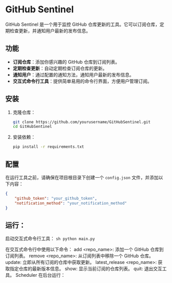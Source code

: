 # GitHub Sentinel

GitHub Sentinel 是一个用于监控 GitHub 仓库更新的工具。它可以订阅仓库，定期检查更新，并通知用户最新的发布信息。

## 功能

- **订阅仓库**：添加你感兴趣的 GitHub 仓库到订阅列表。
- **定期检查更新**：自动定期检查订阅仓库的更新。
- **通知用户**：通过配置的通知方法，通知用户最新的发布信息。
- **交互式命令行工具**：提供简单易用的命令行界面，方便用户管理订阅。

## 安装

1. 克隆仓库：
    ```sh
    git clone https://github.com/yourusername/GitHubSentinel.git
    cd GitHubSentinel
    ```

2. 安装依赖：
    ```sh
    pip install -r requirements.txt
    ```

## 配置

在运行工具之前，请确保在项目根目录下创建一个 `config.json` 文件，并添加以下内容：


```json
{
    "github_token": "your_github_token",
    "notification_method": "your_notification_method"
}
```


## 运行：

启动交互式命令行工具：
    ```sh
    python main.py
    ```

在交互式命令行中使用以下命令：
add <repo_name>: 添加一个 GitHub 仓库到订阅列表。
remove <repo_name>: 从订阅列表中移除一个 GitHub 仓库。
update: 立即从所有订阅的仓库中获取更新。
latest_release <repo_name>: 获取指定仓库的最新版本信息。
show: 显示当前订阅的仓库列表。
quit: 退出交互工具。
Scheduler 在后台运行：


